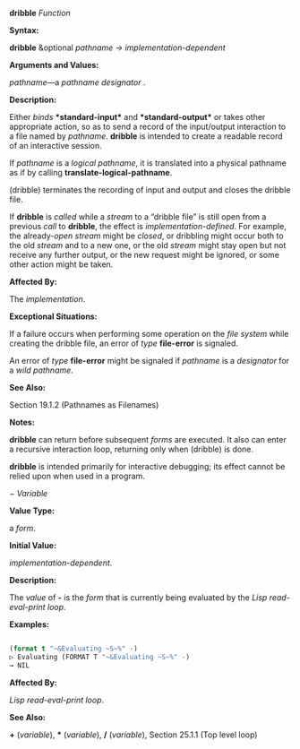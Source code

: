 **dribble** *Function* 



**Syntax:** 



**dribble** &amp;optional *pathname → implementation-dependent* 



**Arguments and Values:** 



*pathname*—a *pathname designator* . 







 



 



**Description:** 



Either *binds* **\*standard-input\*** and **\*standard-output\*** or takes other appropriate action, so as to send a record of the input/output interaction to a file named by *pathname*. **dribble** is intended to create a readable record of an interactive session. 



If *pathname* is a *logical pathname*, it is translated into a physical pathname as if by calling **translate-logical-pathname**. 



(dribble) terminates the recording of input and output and closes the dribble file. 



If **dribble** is *called* while a *stream* to a “dribble file” is still open from a previous *call* to **dribble**, the effect is *implementation-defined*. For example, the already-*open stream* might be *closed*, or dribbling might occur both to the old *stream* and to a new one, or the old *stream* might stay open but not receive any further output, or the new request might be ignored, or some other action might be taken. 



**Affected By:** 



The *implementation*. 



**Exceptional Situations:** 



If a failure occurs when performing some operation on the *file system* while creating the dribble file, an error of *type* **file-error** is signaled. 



An error of *type* **file-error** might be signaled if *pathname* is a *designator* for a *wild pathname*. 



**See Also:** 



Section 19.1.2 (Pathnames as Filenames) 



**Notes:** 



**dribble** can return before subsequent *forms* are executed. It also can enter a recursive interaction loop, returning only when (dribble) is done. 



**dribble** is intended primarily for interactive debugging; its effect cannot be relied upon when used in a program. 



*− Variable* 



**Value Type:** 



a *form*. 



**Initial Value:** 



*implementation-dependent*. 







 



 



**Description:** 



The *value* of **-** is the *form* that is currently being evaluated by the *Lisp read-eval-print loop*. 

**Examples:**
```lisp

(format t "~&Evaluating ~S~%" -) 
▷ Evaluating (FORMAT T "~&Evaluating ~S~%" -) 
→ NIL 

```
**Affected By:** 



*Lisp read-eval-print loop*. 



**See Also:** 



**+** (*variable*), **\*** (*variable*), **/** (*variable*), Section 25.1.1 (Top level loop) 



